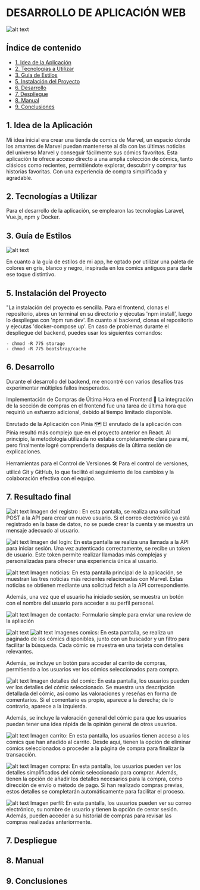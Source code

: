 # DESARROLLO DE APLICACIÓN WEB

![alt text](imageComic.webp)

## Índice de contenido

- [1. Idea de la Aplicación](#3-idea-de-la-aplicación)
- [2. Tecnologías a Utilizar](#4-tecnologías-a-utilizar)
- [3. Guía de Estilos](#5-guía-de-estilos)
- [5. Instalación del Proyecto](#7-instalación-del-proyecto)
- [6. Desarrollo](#8-desarrollo)
- [7. Despliegue](#9-despliegue)
- [8. Manual](#10-manual)
- [9. Conclusiones](#11-conclusiones)

## 1. Idea de la Aplicación

Mi idea inicial era crear una tienda de comics de Marvel, un espacio donde los amantes de Marvel puedan mantenerse al día con las últimas noticias del universo Marvel y conseguir fácilmente sus cómics favoritos. Esta aplicación te ofrece acceso directo a una amplia colección de cómics, tanto clásicos como recientes, permitiéndote explorar, descubrir y comprar tus historias favoritas. Con una experiencia de compra simplificada y agradable.

## 2. Tecnologías a Utilizar

Para el desarrollo de la aplicación, se emplearon las tecnologías Laravel, Vue.js, npm y Docker.

## 3. Guía de Estilos

![alt text](guiaEstilos.png)

En cuanto a la guía de estilos de mi app, he optado por utilizar una paleta de colores en gris, blanco y negro, inspirada en los comics antiguos para darle ese toque distintivo.

## 5. Instalación del Proyecto

"La instalación del proyecto es sencilla. Para el frontend, clonas el repositorio, abres un terminal en su directorio y ejecutas 'npm install', luego lo despliegas con 'npm run dev'. En cuanto al backend, clonas el repositorio y ejecutas 'docker-compose up'. En caso de problemas durante el despliegue del backend, puedes usar los siguientes comandos:

    - chmod -R 775 storage
    - chmod -R 775 bootstrap/cache

## 6. Desarrollo

Durante el desarrollo del backend, me encontré con varios desafíos tras experimentar múltiples fallos inesperados.

Implementación de Compras de Última Hora en el Frontend 🛒
La integración de la sección de compras en el frontend fue una tarea de última hora que requirió un esfuerzo adicional, debido al tiempo limitado disponible.

Enrutado de la Aplicación con Pinia 🗺️
El enrutado de la aplicación con Pinia resultó más complejo que en el proyecto anterior en React. Al principio, la metodología utilizada no estaba completamente clara para mí, pero finalmente logré comprenderla después de la última sesión de explicaciones.

Herramientas para el Control de Versiones 🛠️
Para el control de versiones, utilicé Git y GitHub, lo que facilitó el seguimiento de los cambios y la colaboración efectiva con el equipo.

## 7. Resultado final

![alt text](registro.png)
Imagen del registro : En esta pantalla, se realiza una solicitud POST a la API para crear un nuevo usuario. Si el correo electrónico ya está registrado en la base de datos, no se puede crear la cuenta y se muestra un mensaje adecuado al usuario.

![alt text](login.png)
Imagen del login: En esta pantalla se realiza una llamada a la API para iniciar sesión. Una vez autenticado correctamente, se recibe un token de usuario. Este token permite realizar llamadas más complejas y personalizadas para ofrecer una experiencia única al usuario.

![alt text](news.png)
Imagen noticias: En esta pantalla principal de la aplicación, se muestran las tres noticias más recientes relacionadas con Marvel. Estas noticias se obtienen mediante una solicitud fetch a la API correspondiente.

Además, una vez que el usuario ha iniciado sesión, se muestra un botón con el nombre del usuario para acceder a su perfil personal.

![alt text](contacto.png)
Imagen de contacto: Formulario simple para enviar una review de la apliación

![alt text](comicsArriba.png)
![alt text](comicsAbajo.png)
Imagenes comics: En esta pantalla, se realiza un paginado de los cómics disponibles, junto con un buscador y un filtro para facilitar la búsqueda. Cada cómic se muestra en una tarjeta con detalles relevantes.

Además, se incluye un botón para acceder al carrito de compras, permitiendo a los usuarios ver los cómics seleccionados para compra.

![alt text](detalles.png)
Imagen detalles del comic: En esta pantalla, los usuarios pueden ver los detalles del cómic seleccionado. Se muestra una descripción detallada del cómic, así como las valoraciones y reseñas en forma de comentarios. Si el comentario es propio, aparece a la derecha; de lo contrario, aparece a la izquierda.

Además, se incluye la valoración general del cómic para que los usuarios puedan tener una idea rápida de la opinión general de otros usuarios.

![alt text](carrito.png)
Imagen carrito: En esta pantalla, los usuarios tienen acceso a los cómics que han añadido al carrito. Desde aquí, tienen la opción de eliminar cómics seleccionados o proceder a la página de compra para finalizar la transacción.

![alt text](compra.png)
Imagen compra: En esta pantalla, los usuarios pueden ver los detalles simplificados del cómic seleccionado para comprar. Además, tienen la opción de añadir los detalles necesarios para la compra, como dirección de envío o método de pago. Si han realizado compras previas, estos detalles se completarán automáticamente para facilitar el proceso.

![alt text](perfil.png)
Imagen perfil: En esta pantalla, los usuarios pueden ver su correo electrónico, su nombre de usuario y tienen la opción de cerrar sesión. Además, pueden acceder a su historial de compras para revisar las compras realizadas anteriormente.




## 7. Despliegue
## 8. Manual


## 9. Conclusiones


